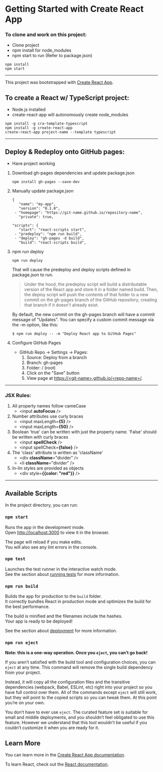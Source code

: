 # Getting Started with Create React App

<h3 color='red'>To clone and work on this project:</h3> 

- Clone project
- npm install for node_modules
- npm start to run (Refer to package.json)
<pre><code>npm install
npm start</code></pre>

<hr>

This project was bootstrapped with [Create React App](https://github.com/facebook/create-react-app).

## **To create a React w/ TypeScript project:**

- Node.js installed
- create-react-app will autonomously create node_modules
<pre><code>npm install -g cra-template-typescript
npm install -g create-react-app
create-react-app project-name --template typescript</code></pre>

<hr>

## **Deploy & Redeploy onto GitHub pages:**

- Have project working

1. Download gh-pages dependencies and update package.json
   <pre><code>npm install gh-pages --save-dev</code></pre>
2. Manually update package.json
   <pre><code>{
      "name": "my-app",
      "version": "0.1.0",
    - "homepage": "https://git-name.github.io/repository-name",
      "private": true,</code></pre>
   <pre><code>"scripts": {
      "start": "react-scripts start",
    - "predeploy": "npm run build",
    - "deploy": "gh-pages -d build",
      "build": "react-scripts build",</code></pre>
3. npm run deploy
   <pre><code>npm run deploy</code></pre>

   That will cause the predeploy and deploy scripts defined in package.json to run.

   > Under the hood, the predeploy script will build a distributable version of the React app and store it in a folder named build. Then, the deploy script will push the contents of that folder to a new commit on the gh-pages branch of the GitHub repository, creating that branch if it doesn't already exist.

   By default, the new commit on the gh-pages branch will have a commit message of "Updates". You can specify a custom commit message via the -m option, like this:

   <pre><code>$ npm run deploy -- -m "Deploy React app to GitHub Pages"</code></pre>

4. Configure GitHub Pages

   - GitHub Repo -> Settings -> Pages:
     1. Source: Deploy from a branch
     2. Branch: gh-pages
     3. Folder: / (root)
     4. Click on the "Save" button
     5. View page at [https://\<git-name>.github.io/\<repo-name>/](https://terristwj.github.io/Modern-React-with-Redux-2023-Update-Practice/).

<hr>

### **JSX Rules:**

1. All property names follow cameCase
   - \<input **autoFocus** />
2. Number attributes use curly braces
   - \<input maxLength=**{5}** />
   - \<input maxLength=**{50}** />
3. Boolean 'true' can be written with just the property name. 'False' should be written with curly braces
   - \<input **spellCheck** />
   - \<input spellCheck=**{false}** />
4. The 'class' attribute is written as 'className'
   - \<div **className**="divider" />
   - \<li **className**="divider" />
5. In-lin styles are provided as objects
   - \<div style=**{{color: "red"}}** />

<hr>

## Available Scripts

In the project directory, you can run:

### `npm start`

Runs the app in the development mode.\
Open [http://localhost:3000](http://localhost:3000) to view it in the browser.

The page will reload if you make edits.\
You will also see any lint errors in the console.

### `npm test`

Launches the test runner in the interactive watch mode.\
See the section about [running tests](https://facebook.github.io/create-react-app/docs/running-tests) for more information.

### `npm run build`

Builds the app for production to the `build` folder.\
It correctly bundles React in production mode and optimizes the build for the best performance.

The build is minified and the filenames include the hashes.\
Your app is ready to be deployed!

See the section about [deployment](https://facebook.github.io/create-react-app/docs/deployment) for more information.

### `npm run eject`

**Note: this is a one-way operation. Once you `eject`, you can’t go back!**

If you aren’t satisfied with the build tool and configuration choices, you can `eject` at any time. This command will remove the single build dependency from your project.

Instead, it will copy all the configuration files and the transitive dependencies (webpack, Babel, ESLint, etc) right into your project so you have full control over them. All of the commands except `eject` will still work, but they will point to the copied scripts so you can tweak them. At this point you’re on your own.

You don’t have to ever use `eject`. The curated feature set is suitable for small and middle deployments, and you shouldn’t feel obligated to use this feature. However we understand that this tool wouldn’t be useful if you couldn’t customize it when you are ready for it.

## Learn More

You can learn more in the [Create React App documentation](https://facebook.github.io/create-react-app/docs/getting-started).

To learn React, check out the [React documentation](https://reactjs.org/).

